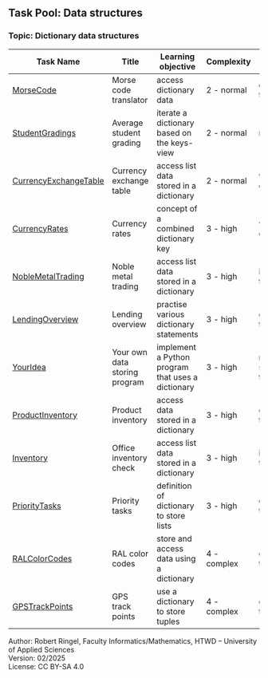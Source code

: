 ## Task Pool: Data structures

### Topic: Dictionary data structures


| **Task Name**                                                 | **Title**                              | **Learning objective**                               | **Complexity** | **Task type**          |
| ------------------------------------------------------------- | -------------------------------------- | ---------------------------------------------------- | -------------- | ---------------------- |
| [MorseCode](MorseCode.md)                                     | Morse code translator                  | access dictionary data                               | 2 - normal     | completion task        |
| [StudentGradings](StudentGradings.md)                         | Average student grading                | iterate a dictionary based on the keys-view          | 2 - normal     | reverse task           |
| [CurrencyExchangeTable](CurrencyExchangeTable.md)             | Currency exchange table                | access list data stored in a dictionary              | 2 - normal     | worked-out example     |
| [CurrencyRates](CurrencyRates.md)                             | Currency rates                         | concept of a combined dictionary key                 | 3 - high       | worked-out example     |
| [NobleMetalTrading](NobleMetalTrading.md)                     | Noble metal trading                    | access list data stored in a dictionary              | 3 - high       | imitation task         |
| [LendingOverview](LendingOverview.md)                         | Lending overview                       | practise various dictionary statements               | 3 - high       | completion task        |
| [YourIdea](YourIdea.md)                                       | Your own data storing program          | implement a Python program that uses a dictionary    | 3 - high       | non-specific goal task |
| [ProductInventory](ProductInventory.md)                       | Product inventory                      | access data stored in a dictionary                   | 3 - high       | completion task        |
| [Inventory](Inventory.md)                                     | Office inventory check                 | access list data stored in a dictionary              | 3 - high       | imitation task         |
| [PriorityTasks](PriorityTasks.md)                             | Priority tasks                         | definition of dictionary to store lists              | 3 - high       | completion task        |
| [RALColorCodes](RALColorCodes.md)                             | RAL color codes                        | store and access data using a dictionary             | 4 - complex    | conventional task      |
| [GPSTrackPoints](GPSTrackPoints.md)                           | GPS track points                       | use a dictionary to store tuples                     | 4 - complex    | conventional task      |


Author: Robert Ringel, Faculty Informatics/Mathematics, HTWD – University of Applied Sciences  
Version: 02/2025            
License: CC BY-SA 4.0
